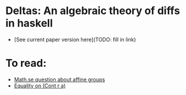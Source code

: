 # Deltas: An algebraic theory of diffs in haskell
- [See current paper version here](TODO: fill in link)


# To read:
- [Math.se question about affine groups](https://math.stackexchange.com/questions/3096752/affine-vector-spaces-with-groups)
- [Equality on (Cont r a)](https://www.reddit.com/r/haskell/comments/ahu6jp/fun_fact_the_continuation_monad_cont_r_a_has_an/)
